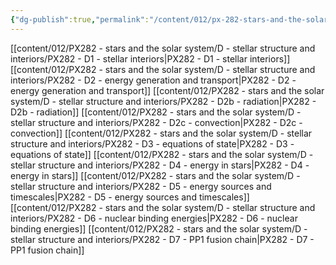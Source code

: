 ```yaml
---
{"dg-publish":true,"permalink":"/content/012/px-282-stars-and-the-solar-system/d-stellar-structure-and-interiors/d-solar-structure-and-interiors/","created":"2024-11-25T10:50:32.000+00:00","updated":"2024-11-26T09:39:25.481+00:00"}
---
```


[[content/012/PX282 - stars and the solar system/D - stellar structure and interiors/PX282 - D1 - stellar interiors\|PX282 - D1 - stellar interiors]]
[[content/012/PX282 - stars and the solar system/D - stellar structure and interiors/PX282 - D2 - energy generation and transport\|PX282 - D2 - energy generation and transport]]
[[content/012/PX282 - stars and the solar system/D - stellar structure and interiors/PX282 - D2b - radiation\|PX282 - D2b - radiation]]
[[content/012/PX282 - stars and the solar system/D - stellar structure and interiors/PX282 - D2c - convection\|PX282 - D2c - convection]]
[[content/012/PX282 - stars and the solar system/D - stellar structure and interiors/PX282 - D3 - equations of state\|PX282 - D3 - equations of state]]
[[content/012/PX282 - stars and the solar system/D - stellar structure and interiors/PX282 - D4 - energy in stars\|PX282 - D4 - energy in stars]]
[[content/012/PX282 - stars and the solar system/D - stellar structure and interiors/PX282 - D5 - energy sources and timescales\|PX282 - D5 - energy sources and timescales]]
[[content/012/PX282 - stars and the solar system/D - stellar structure and interiors/PX282 - D6 - nuclear binding energies\|PX282 - D6 - nuclear binding energies]]
[[content/012/PX282 - stars and the solar system/D - stellar structure and interiors/PX282 - D7 - PP1 fusion chain\|PX282 - D7 - PP1 fusion chain]]
